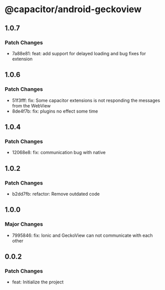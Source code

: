 # @capacitor/android-geckoview

## 1.0.7

### Patch Changes

- 7a88e81: feat: add support for delayed loading and bug fixes for extension

## 1.0.6

### Patch Changes

- 51f3fff: fix: Some capacitor extensions is not responding the messages from the WebView
- 8de4f7b: fix: plugins no effect some time

## 1.0.4

### Patch Changes

- 12068e8: fix: communication bug with native

## 1.0.2

### Patch Changes

- b2dd7fb: refactor: Remove outdated code

## 1.0.0

### Major Changes

- 7995846: fix: Ionic and GeckoView can not communicate with each other

## 0.0.2

### Patch Changes

- feat: Initialize the project
